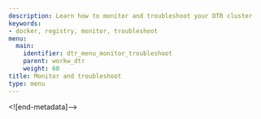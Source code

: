 ```yaml
---
description: Learn how to monitor and troubleshoot your DTR cluster
keywords:
- docker, registry, monitor, troubleshoot
menu:
  main:
    identifier: dtr_menu_monitor_troubleshoot
    parent: workw_dtr
    weight: 60
title: Monitor and troubleshoot
type: menu
---
```


<![end-metadata]-->
